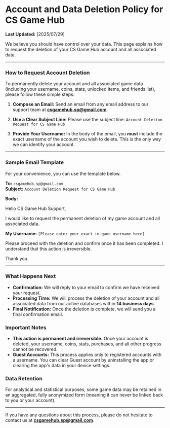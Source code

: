 # Account and Data Deletion Policy for CS Game Hub

**Last Updated:** [2025/07/29]

We believe you should have control over your data. This page explains how to request the deletion of your CS Game Hub account and all associated data.

---

### How to Request Account Deletion

To permanently delete your account and all associated game data (including your username, coins, stats, unlocked items, and friends list), please follow these simple steps:

1.  **Compose an Email:** Send an email from any email address to our support team at **csgamehub.sp@gmail.com**.

2.  **Use a Clear Subject Line:** Please use the subject line: `Account Deletion Request for CS Game Hub`

3.  **Provide Your Username:** In the body of the email, you **must** include the exact username of the account you wish to delete. This is the only way we can identify your account.

---

### Sample Email Template

For your convenience, you can use the template below.

**To:** `csgamehub.sp@gmail.com`  
**Subject:** `Account Deletion Request for CS Game Hub`

**Body:**

Hello CS Game Hub Support,

I would like to request the permanent deletion of my game account and all associated data.

**My Username:** `[Please enter your exact in-game username here]`

Please proceed with the deletion and confirm once it has been completed. I understand that this action is irreversible.

Thank you.

---

### What Happens Next

*   **Confirmation:** We will reply to your email to confirm we have received your request.
*   **Processing Time:** We will process the deletion of your account and all associated data from our active databases within **14 business days**.
*   **Final Notification:** Once the deletion is complete, we will send you a final confirmation email.

### Important Notes

*   **This action is permanent and irreversible.** Once your account is deleted, your username, coins, stats, purchases, and all other progress cannot be recovered.
*   **Guest Accounts:** This process applies only to registered accounts with a username. You can clear Guest account by uninstalling the app or clearing the app's data in your device settings.

### Data Retention

For analytical and statistical purposes, some game data may be retained in an aggregated, fully anonymized form (meaning it can never be linked back to you or your account).

---

If you have any questions about this process, please do not hesitate to contact us at **csgamehub.sp@gmail.com**.

